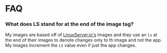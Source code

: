 # FAQ

### What does LS stand for at the end of the image tag?
My images are based off of [LinuxServer.io's] images and they use 
an `ls` at the end of their images to denote changes only to th image
and not the app. My images increment the `LS` value even if just
the app changes.

[LinuxServer.io's]: https://github.com/linuxserver
